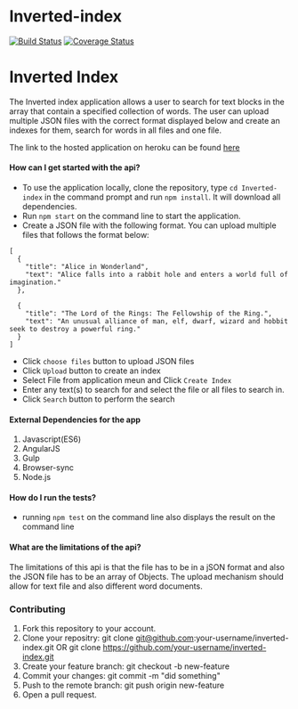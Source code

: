 # Inverted-index
[![Build Status](https://travis-ci.org/Andela-callen/Inverted-index.svg?branch=feedback)](https://travis-ci.org/Andela-callen/Inverted-index)
[![Coverage Status](https://coveralls.io/repos/github/Andela-callen/Inverted-index/badge.svg?branch=master)](https://coveralls.io/github/Andela-callen/Inverted-index?branch=master)

# Inverted Index

The Inverted index application allows a user to search for text blocks in the array that contain a specified collection of words.
The user can upload multiple JSON files with the correct format displayed below and create an indexes for them, search for words in
all files and one file.

The link to the hosted application on heroku can be found [here](https://inverted-index-andela.herokuapp.com)

#### How can I get started with the api?
- To use the application locally, clone the repository, type ``` cd Inverted-index ``` in the command prompt and run ``` npm install ```. It will download all dependencies.
- Run ``` npm start ``` on the command line to start the application.
- Create a JSON file with the following format. You can upload multiple files that follows the format below:
```
[
  {
    "title": "Alice in Wonderland",
    "text": "Alice falls into a rabbit hole and enters a world full of imagination."
  },

  {
    "title": "The Lord of the Rings: The Fellowship of the Ring.",
    "text": "An unusual alliance of man, elf, dwarf, wizard and hobbit seek to destroy a powerful ring."
  }
]
```
- Click `choose files` button to upload JSON files
- Click `Upload` button to create an index
- Select File from application meun and Click `Create Index`
- Enter any text(s) to search for and select the file or all files to search in.
- Click `Search` button to perform the search

#### External Dependencies for the app
1. Javascript(ES6)
2. AngularJS
3. Gulp
4. Browser-sync
5. Node.js

#### How do I run the tests?
- running ``` npm test ``` on the command line also displays the result on the command line


#### What are the limitations of the api?
The limitations of this api is that the file has to be in a jSON format and also the JSON file has to be an array of Objects. The upload mechanism should allow for text file and also different word documents.


### Contributing
1. Fork this repository to your account.
2. Clone your repositry: git clone git@github.com:your-username/inverted-index.git OR git clone https://github.com/your-username/inverted-index.git
3. Create your feature branch: git checkout -b new-feature
4. Commit your changes: git commit -m "did something"
5. Push to the remote branch: git push origin new-feature
6. Open a pull request.